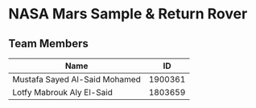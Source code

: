 # NASA Mars Sample & Return Rover
## Team Members
| Name                   |ID |
|-----|--------|
|Mustafa Sayed Al-Said Mohamed| 1900361|
|Lotfy Mabrouk Aly El-Said|1803659|
